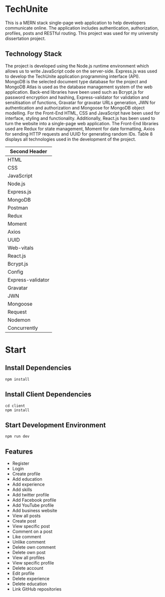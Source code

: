 # TechUnite

This is a MERN stack single-page web application to help developers communicate online. The application includes authentication, authorization, profiles, posts and RESTful routing. This project was used for my university dissertation project.

## Technology Stack

The project is developed using the Node.js runtime environment which allows us to write JavaScript code on the server-side. Express.js was used to develop the TechUnite application programming interface (API). MongoDB is the selected document type database for the project and MongoDB Atlas is used as the database management system of the web application. Back-end libraries have been used such as Bcrypt.js for password encryption and hashing, Express-validator for validation and sensitisation of functions, Gravatar for gravatar URLs generation, JWN for authentication and authorization and Mongoose for MongoDB object modelling. For the Front-End HTML, CSS and JavaScript have been used for interface, styling and functionality. Additionally, React.js has been used to turn the website into a single-page web application. The Front-End libraries used are Redux for state management, Moment for date formatting, Axios for sending HTTP requests and UUID for generating random IDs. Table 8 displays all technologies used in the development of the project.

| Second Header |
| ------------- |
| HTML  |
| CSS  |
| JavaScript  |
| Node.js  |
| Express.js  |
| MongoDB  |
| Postman  |
| Redux  |
| Moment  |
| Axios  |
| UUID  |
| Web-vitals  |
| React.js  |
| Bcrypt.js  |
| Config  |
| Express-validator  |
| Gravatar  |
| JWN  |
| Mongoose  |
| Request  |
| Nodemon  |
| Concurrently  |


# Start

## Install Dependencies

```
npm install

```

## Install Client Dependencies

```
cd client
npm install

```

## Start Development Environment

```
npm run dev

```

## Features

* Register
* Login
* Create profile
* Add education
* Add experience
* Add skills
* Add twitter profile
* Add Facebook profile
* Add YouTube profile
* Add business website
* View all posts
* Create post
* View specific post
* Comment on a post
* Like comment
* Unlike comment
* Delete own comment
* Delete own post
* View all profiles
* View specific profile
* Delete account
* Edit profile
* Delete experience
* Delete education
* Link GitHub repositories





